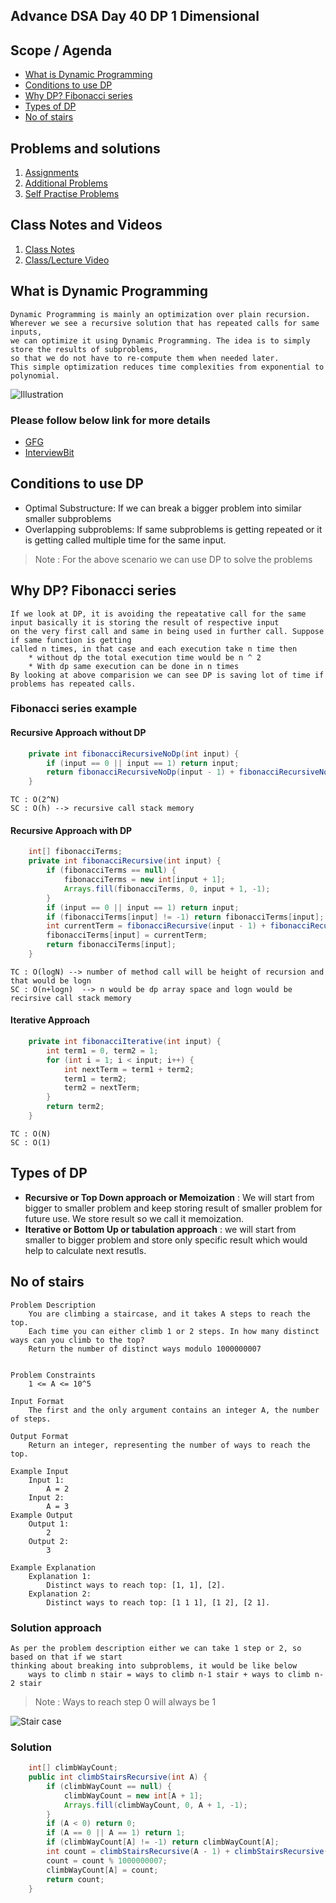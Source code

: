 ## Advance DSA Day 40 DP 1 Dimensional


## Scope / Agenda
- [What is Dynamic Programming](#what-is-dynamic-programming)
- [Conditions to use DP](#conditions-to-use-dp)
- [Why DP? Fibonacci series](#why-dp-fibonacci-series)
- [Types of DP](#types-of-dp)
- [No of stairs](#no-of-stairs)


## Problems and solutions

1. [Assignments](https://github.com/rajpiyush220/Algorithms/tree/master/problems/src/main/java/com/learning/scaler/advance/module4/dp1/assignment)
2. [Additional Problems]()
3. [Self Practise Problems]()

## Class Notes and Videos

1. [Class Notes](../../../class_Notes/Advance%20DSA%20Notes/40.%20DP%201%20Dimensional.pdf)
2. [Class/Lecture Video](https://youtu.be/WwnnwP1fZyg)

## What is Dynamic Programming
    Dynamic Programming is mainly an optimization over plain recursion.
    Wherever we see a recursive solution that has repeated calls for same inputs, 
    we can optimize it using Dynamic Programming. The idea is to simply store the results of subproblems, 
    so that we do not have to re-compute them when needed later. 
    This simple optimization reduces time complexities from exponential to polynomial.
![Illustration](https://github.com/rajpiyush220/GrowTogetherWithDSA/blob/49992b3e1a637a28cccfda088e1a05e0732b605b/Notes/images/DP_1.png?raw=true)

### Please follow below link for more details
* [GFG](https://www.geeksforgeeks.org/dynamic-programming/#basics)
* [InterviewBit](https://www.interviewbit.com/courses/programming/dynamic-programming/)
## Conditions to use DP
* Optimal Substructure: If we can break a bigger problem into similar smaller subproblems
* Overlapping subproblems: If same subproblems is getting repeated or it is getting called multiple time for the same input.
> Note : For the above scenario we can use DP to solve the problems
## Why DP? Fibonacci series
    If we look at DP, it is avoiding the repeatative call for the same input basically it is storing the result of respective input 
    on the very first call and same in being used in further call. Suppose if same function is getting 
    called n times, in that case and each execution take n time then
        * without dp the total execution time would be n ^ 2
        * With dp same execution can be done in n times
    By looking at above comparision we can see DP is saving lot of time if problems has repeated calls.
### Fibonacci series example
#### Recursive Approach without DP
```java
    private int fibonacciRecursiveNoDp(int input) {
        if (input == 0 || input == 1) return input;
        return fibonacciRecursiveNoDp(input - 1) + fibonacciRecursiveNoDp(input - 2);
    }
```
    TC : O(2^N)
    SC : O(h) --> recursive call stack memory
#### Recursive Approach with DP
```java
    int[] fibonacciTerms;
    private int fibonacciRecursive(int input) {
        if (fibonacciTerms == null) {
            fibonacciTerms = new int[input + 1];
            Arrays.fill(fibonacciTerms, 0, input + 1, -1);
        }
        if (input == 0 || input == 1) return input;
        if (fibonacciTerms[input] != -1) return fibonacciTerms[input];
        int currentTerm = fibonacciRecursive(input - 1) + fibonacciRecursive(input - 2);
        fibonacciTerms[input] = currentTerm;
        return fibonacciTerms[input];
    }
```
    TC : O(logN) --> number of method call will be height of recursion and that would be logn
    SC : O(n+logn)  --> n would be dp array space and logn would be recirsive call stack memory
#### Iterative Approach
```java
    private int fibonacciIterative(int input) {
        int term1 = 0, term2 = 1;
        for (int i = 1; i < input; i++) {
            int nextTerm = term1 + term2;
            term1 = term2;
            term2 = nextTerm;
        }
        return term2;
    }
```
    TC : O(N)
    SC : O(1)

## Types of DP
* **Recursive or Top Down approach or Memoization** : We will start from bigger to smaller problem and keep storing result of smaller problem for future use. We store result so we call it memoization.
* **Iterative or Bottom Up or tabulation approach** : we will start from smaller to bigger problem and store only specific result which would help to calculate next resutls.
## No of stairs
    Problem Description
        You are climbing a staircase, and it takes A steps to reach the top.
        Each time you can either climb 1 or 2 steps. In how many distinct ways can you climb to the top?
        Return the number of distinct ways modulo 1000000007


    Problem Constraints
        1 <= A <= 10^5

    Input Format
        The first and the only argument contains an integer A, the number of steps.

    Output Format
        Return an integer, representing the number of ways to reach the top.

    Example Input
        Input 1:
            A = 2
        Input 2:
            A = 3
    Example Output
        Output 1:
            2
        Output 2:
            3

    Example Explanation
        Explanation 1:
            Distinct ways to reach top: [1, 1], [2].
        Explanation 2:
            Distinct ways to reach top: [1 1 1], [1 2], [2 1].
### Solution approach
    As per the problem description either we can take 1 step or 2, so based on that if we start 
    thinking about breaking into subproblems, it would be like below 
        ways to climb n stair = ways to climb n-1 stair + ways to climb n-2 stair
> Note : Ways to reach step 0 will always be 1

![Stair case](https://github.com/rajpiyush220/GrowTogetherWithDSA/blob/2bb2661de9c683150e729ef483090d548ef9fabf/Notes/images/Stair_Case_DP1.png?raw=true)

### Solution
```java
    int[] climbWayCount;
    public int climbStairsRecursive(int A) {
        if (climbWayCount == null) {
            climbWayCount = new int[A + 1];
            Arrays.fill(climbWayCount, 0, A + 1, -1);
        }
        if (A < 0) return 0;
        if (A == 0 || A == 1) return 1;
        if (climbWayCount[A] != -1) return climbWayCount[A];
        int count = climbStairsRecursive(A - 1) + climbStairsRecursive(A - 2);
        count = count % 1000000007;
        climbWayCount[A] = count;
        return count;
    }
```
